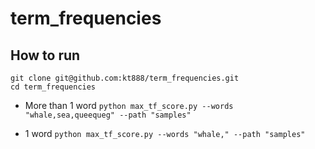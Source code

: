 # term_frequencies

## How to run

```
git clone git@github.com:kt888/term_frequencies.git
cd term_frequencies
```

* More than 1 word
```python max_tf_score.py --words "whale,sea,queequeg" --path "samples"```

* 1 word 
```python max_tf_score.py --words "whale," --path "samples"```
